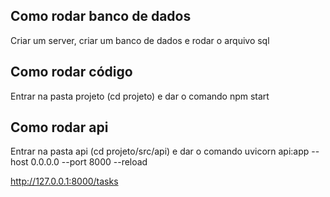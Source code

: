 ## Como rodar banco de dados

Criar um server, criar um banco de dados e rodar o arquivo sql

## Como rodar código

Entrar na pasta projeto (cd projeto) e dar o comando npm start


## Como rodar api

Entrar na pasta api (cd projeto/src/api) e dar o comando uvicorn api:app --host 0.0.0.0 --port 8000 --reload

http://127.0.0.1:8000/tasks